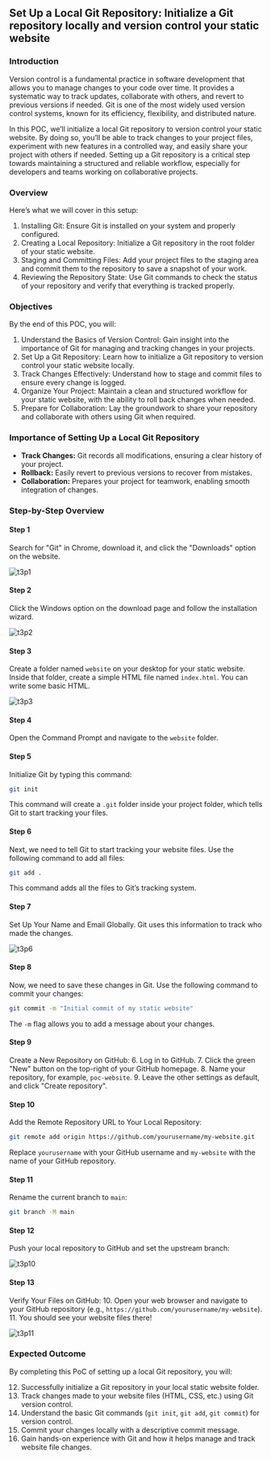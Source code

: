 ## Set Up a Local Git Repository: Initialize a Git repository locally and version control your static website
### Introduction
Version control is a fundamental practice in software development that allows you to manage changes to your code over time. It provides a systematic way to track updates, collaborate with others, and revert to previous versions if needed. Git is one of the most widely used version control systems, known for its efficiency, flexibility, and distributed nature.

In this POC, we’ll initialize a local Git repository to version control your static website. By doing so, you’ll be able to track changes to your project files, experiment with new features in a controlled way, and easily share your project with others if needed. Setting up a Git repository is a critical step towards maintaining a structured and reliable workflow, especially for developers and teams working on collaborative projects.

### Overview
Here’s what we will cover in this setup:

1. Installing Git: Ensure Git is installed on your system and properly configured.
2. Creating a Local Repository: Initialize a Git repository in the root folder of your static website.
3. Staging and Committing Files: Add your project files to the staging area and commit them to the repository to save a snapshot of your work.
4. Reviewing the Repository State: Use Git commands to check the status of your repository and verify that everything is tracked properly.

### Objectives
By the end of this POC, you will:

1. Understand the Basics of Version Control: Gain insight into the importance of Git for managing and tracking changes in your projects.
2. Set Up a Git Repository: Learn how to initialize a Git repository to version control your static website locally.
3. Track Changes Effectively: Understand how to stage and commit files to ensure every change is logged.
4. Organize Your Project: Maintain a clean and structured workflow for your static website, with the ability to roll back changes when needed.
5. Prepare for Collaboration: Lay the groundwork to share your repository and collaborate with others using Git when required.

### Importance of Setting Up a Local Git Repository

- **Track Changes:** Git records all modifications, ensuring a clear history of your project.
- **Rollback:** Easily revert to previous versions to recover from mistakes.
- **Collaboration:** Prepares your project for teamwork, enabling smooth integration of changes.

### Step-by-Step Overview

#### Step 1
Search for "Git" in Chrome, download it, and click the "Downloads" option on the website.

![t3p1](https://github.com/user-attachments/assets/ac7497c2-c0af-4d19-8483-d857451d97c8)
#### Step 2
Click the Windows option on the download page and follow the installation wizard.

![t3p2](https://github.com/user-attachments/assets/7a0258ad-ada9-4ed3-9001-6c8ba5041b99)
#### Step 3
Create a folder named `website` on your desktop for your static website.
Inside that folder, create a simple HTML file named `index.html`. You can write some basic HTML.

![t3p3](https://github.com/user-attachments/assets/c67a12a9-c80e-4a71-8eb8-cf7a40356521)
#### Step 4
Open the Command Prompt and navigate to the `website` folder.


#### Step 5
Initialize Git by typing this command:
```sh
git init
```
This command will create a `.git` folder inside your project folder, which tells Git to start tracking your files.

#### Step 6
Next, we need to tell Git to start tracking your website files. Use the following command to add all files:
```sh
git add .
```
This command adds all the files to Git’s tracking system.

#### Step 7
Set Up Your Name and Email Globally. Git uses this information to track who made the changes.

![t3p6](https://github.com/user-attachments/assets/24ad0b63-54b0-4e9a-a563-40ff381be821)
#### Step 8
Now, we need to save these changes in Git. Use the following command to commit your changes:
```sh
git commit -m "Initial commit of my static website"
```
The `-m` flag allows you to add a message about your changes.

#### Step 9
Create a New Repository on GitHub:
6. Log in to GitHub.
7. Click the green "New" button on the top-right of your GitHub homepage.
8. Name your repository, for example, `poc-website`.
9. Leave the other settings as default, and click "Create repository".

#### Step 10
Add the Remote Repository URL to Your Local Repository:
```sh
git remote add origin https://github.com/yourusername/my-website.git
```
Replace `yourusername` with your GitHub username and `my-website` with the name of your GitHub repository.

#### Step 11
Rename the current branch to `main`:
```sh
git branch -M main
```

#### Step 12
Push your local repository to GitHub and set the upstream branch:

![t3p10](https://github.com/user-attachments/assets/66d94828-d32a-44a5-9e71-163970255a9c)
#### Step 13
Verify Your Files on GitHub:
10. Open your web browser and navigate to your GitHub repository (e.g., `https://github.com/yourusername/my-website`).
11. You should see your website files there!

![t3p11](https://github.com/user-attachments/assets/277c47c9-367a-4b17-8aca-2c874fd7933d)
### Expected Outcome
By completing this PoC of setting up a local Git repository, you will:

12. Successfully initialize a Git repository in your local static website folder.
13. Track changes made to your website files (HTML, CSS, etc.) using Git version control.
14. Understand the basic Git commands (`git init`, `git add`, `git commit`) for version control.
15. Commit your changes locally with a descriptive commit message.
16. Gain hands-on experience with Git and how it helps manage and track website file changes.
